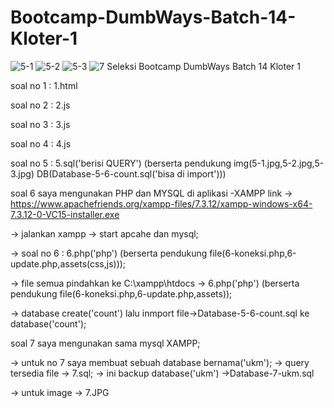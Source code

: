# Bootcamp-DumbWays-Batch-14-Kloter-1


![5-1](https://user-images.githubusercontent.com/51067047/71308470-a778dc00-242f-11ea-9ff2-cbf56cddec64.JPG)
![5-2](https://user-images.githubusercontent.com/51067047/71308471-a8117280-242f-11ea-8314-788363614d8b.JPG)
![5-3](https://user-images.githubusercontent.com/51067047/71308472-a8117280-242f-11ea-9a7d-969558122f0c.JPG)
![7](https://user-images.githubusercontent.com/51067047/71308473-a8117280-242f-11ea-9130-e23df3f5a14f.JPG)
Seleksi Bootcamp DumbWays Batch 14 Kloter 1

soal no 1 : 1.html

soal no 2 : 2.js

soal no 3 : 3.js

soal no 4 : 4.js

soal no 5 : 5.sql('berisi QUERY') (berserta pendukung img(5-1.jpg,5-2.jpg,5-3.jpg) DB(Database-5-6-count.sql('bisa di import')))

soal 6 saya mengunakan PHP dan MYSQL di aplikasi
-XAMPP link -> https://www.apachefriends.org/xampp-files/7.3.12/xampp-windows-x64-7.3.12-0-VC15-installer.exe

-> jalankan xampp -> start apcahe dan mysql;

-> soal no 6 : 6.php('php') (berserta pendukung file(6-koneksi.php,6-update.php,assets(css,js)));

-> file semua pindahkan ke C:\xampp\htdocs -> 6.php('php') (berserta pendukung file(6-koneksi.php,6-update.php,assets));

-> database create('count') lalu inmport file->Database-5-6-count.sql ke database('count');

soal 7 saya mengunakan sama mysql XAMPP;

-> untuk no 7 saya membuat sebuah database bernama('ukm');
-> query tersedia file -> 7.sql;
-> ini backup database('ukm') ->Database-7-ukm.sql

-> untuk image -> 7.JPG
